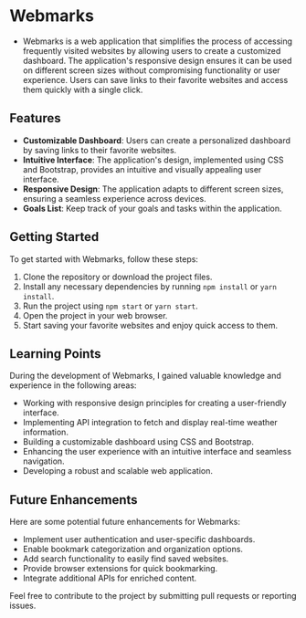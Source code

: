 # Webmarks


- Webmarks is a web application that simplifies the process of accessing frequently visited websites by allowing users to create a customized dashboard. The application's responsive design ensures it can be used on different screen sizes without compromising functionality or user experience. Users can save links to their favorite websites and access them quickly with a single click.

## Features

- **Customizable Dashboard**: Users can create a personalized dashboard by saving links to their favorite websites.
- **Intuitive Interface**: The application's design, implemented using CSS and Bootstrap, provides an intuitive and visually appealing user interface.
- **Responsive Design**: The application adapts to different screen sizes, ensuring a seamless experience across devices.
- **Goals List**: Keep track of your goals and tasks within the application.

## Getting Started

To get started with Webmarks, follow these steps:

1. Clone the repository or download the project files.
2. Install any necessary dependencies by running `npm install` or `yarn install`.
3. Run the project using `npm start` or `yarn start`.
4. Open the project in your web browser.
5. Start saving your favorite websites and enjoy quick access to them.

## Learning Points

During the development of Webmarks, I gained valuable knowledge and experience in the following areas:

- Working with responsive design principles for creating a user-friendly interface.
- Implementing API integration to fetch and display real-time weather information.
- Building a customizable dashboard using CSS and Bootstrap.
- Enhancing the user experience with an intuitive interface and seamless navigation.
- Developing a robust and scalable web application.

## Future Enhancements

Here are some potential future enhancements for Webmarks:

- Implement user authentication and user-specific dashboards.
- Enable bookmark categorization and organization options.
- Add search functionality to easily find saved websites.
- Provide browser extensions for quick bookmarking.
- Integrate additional APIs for enriched content.

Feel free to contribute to the project by submitting pull requests or reporting issues.
